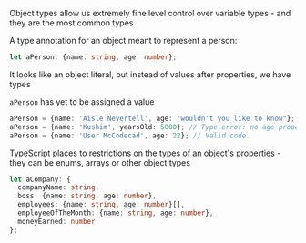 Object types allow us extremely fine level control over variable types - and they are the most common types

A type annotation for an object meant to represent a person:

``` typescript
let aPerson: {name: string, age: number};
```

It looks like an object literal, but instead of values after properties, we have types

```aPerson``` has yet to be assigned a value

``` typescript
aPerson = {name: 'Aisle Nevertell', age: "wouldn't you like to know"}; // Type error: age property has the wrong type.
aPerson = {name: 'Kushim', yearsOld: 5000}; // Type error: no age property. 
aPerson = {name: 'User McCodecad', age: 22}; // Valid code. 
```

TypeScript places to restrictions on the types of an object's properties - they can be enums, arrays or other object types

``` typescript
let aCompany: {
  companyName: string, 
  boss: {name: string, age: number}, 
  employees: {name: string, age: number}[], 
  employeeOfTheMonth: {name: string, age: number},  
  moneyEarned: number
};
```
